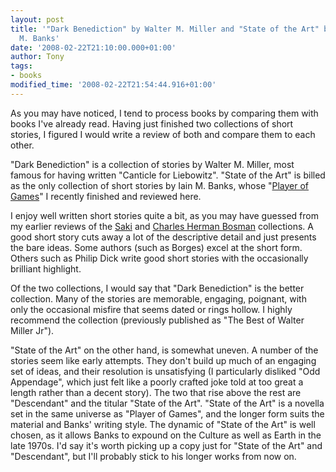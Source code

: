 ```yaml
---
layout: post
title: '"Dark Benediction" by Walter M. Miller and "State of the Art" by Iain
  M. Banks'
date: '2008-02-22T21:10:00.000+01:00'
author: Tony
tags:
- books
modified_time: '2008-02-22T21:54:44.916+01:00'
---
```


As you may have noticed, I tend to process books by comparing them with books
I've already read. Having just finished two collections of short stories, I
figured I would write a review of both and compare them to each other.

"Dark Benediction" is a collection of stories by Walter M. Miller, most famous
for having written "Canticle for Liebowitz". "State of the Art" is billed as
the only collection of short stories by Iain M. Banks, whose "[Player
of Games](/2008-02-07-review-player-of-games-by-iain-m-banks)" I recently finished and reviewed here.

I enjoy well written short stories quite a bit, as you may have guessed from my
earlier reviews of the [Saki](/2007-08-12-saki-complete-short-stories)
and [Charles
Herman Bosman](/2007-11-18-review-celebrating-bosman) collections. A good short story cuts away a lot of the
descriptive detail and just presents the bare ideas. Some authors (such as
Borges) excel at the short form. Others such as Philip Dick write good short
stories with the occasionally brilliant highlight. 

Of the two collections, I would say that "Dark Benediction" is the better
collection. Many of the stories are memorable, engaging, poignant, with only
the occasional misfire that seems dated or rings hollow. I highly recommend the
collection (previously published as "The Best of Walter Miller Jr").

"State of the Art" on the other hand, is somewhat uneven. A number of the
stories seem like early attempts. They don't build up much of an engaging set
of ideas, and their resolution is unsatisfying (I particularly disliked "Odd
Appendage", which just felt like a poorly crafted joke told at too great a
length rather than a decent story). The two that rise above the rest are
"Descendant" and the titular "State of the Art". "State of the Art" is a
novella set in the same universe as "Player of Games", and the longer form suits
the material and Banks' writing style. The dynamic of "State of the Art" is well
chosen, as it allows Banks to expound on the Culture as well as Earth in the
late 1970s.   I'd say it's worth picking up a copy just for "State of the Art"
and "Descendant", but I'll probably stick to his longer works from now on.